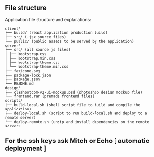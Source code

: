 ## File structure

Application file structure and explanations:

```
client/
├── build/ (react application production build)
├── src/ (.jsx source files)
└── public/ (public assets to be served by the application)
server/
├── src/ (all source js files)
│ ├── bootstrap.css
│ ├── bootstrap.min.css
│ ├── bootstrap-theme.css
│ └── bootstrap-theme.min.css
├── favicono.svg
├── package-lock.json
├── package.json
└── README.md
design/
├── clashpotcom-v2-ui-mockup.psd (photoshop design mockup file)
└── frontend.rar (premade frontend files)
scripts/
├── build-local.sh (shell script file to build and compile the application)
├── deploy-local.sh (script to run build-local.sh and deploy to a remote server)
└── deploy-remote.sh (unzip and install dependencies on the remote server)
```


## For the ssh keys ask Mitch or Echo [ automatic deployment ]